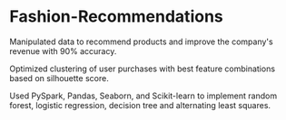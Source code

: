 # Fashion-Recommendations

Manipulated data to recommend products and improve the company's revenue with 90% accuracy.

Optimized clustering of user purchases with best feature combinations based on silhouette score.

Used PySpark, Pandas, Seaborn, and Scikit-learn to implement random forest, logistic regression, decision tree and alternating least squares.
